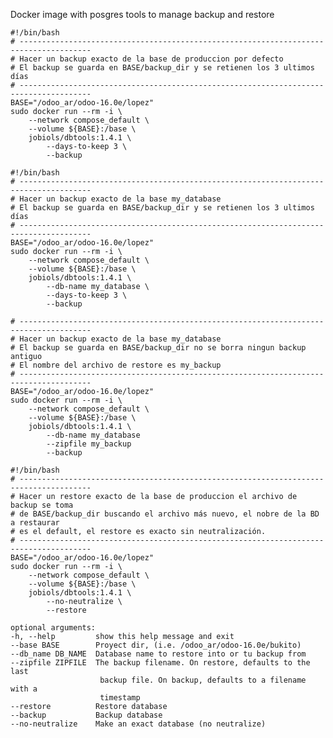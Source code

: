 Docker image with posgres tools to manage backup and restore

    #!/bin/bash
    # --------------------------------------------------------------------------------------
    # Hacer un backup exacto de la base de produccion por defecto
    # El backup se guarda en BASE/backup_dir y se retienen los 3 ultimos días
    # --------------------------------------------------------------------------------------
    BASE="/odoo_ar/odoo-16.0e/lopez"
    sudo docker run --rm -i \
        --network compose_default \
        --volume ${BASE}:/base \
        jobiols/dbtools:1.4.1 \
            --days-to-keep 3 \
            --backup

    #!/bin/bash
    # --------------------------------------------------------------------------------------
    # Hacer un backup exacto de la base my_database
    # El backup se guarda en BASE/backup_dir y se retienen los 3 ultimos días
    # --------------------------------------------------------------------------------------
    BASE="/odoo_ar/odoo-16.0e/lopez"
    sudo docker run --rm -i \
        --network compose_default \
        --volume ${BASE}:/base \
        jobiols/dbtools:1.4.1 \
            --db-name my_database \
            --days-to-keep 3 \
            --backup

    # --------------------------------------------------------------------------------------
    # Hacer un backup exacto de la base my_database
    # El backup se guarda en BASE/backup_dir no se borra ningun backup antiguo
    # El nombre del archivo de restore es my_backup
    # --------------------------------------------------------------------------------------
    BASE="/odoo_ar/odoo-16.0e/lopez"
    sudo docker run --rm -i \
        --network compose_default \
        --volume ${BASE}:/base \
        jobiols/dbtools:1.4.1 \
            --db-name my_database
            --zipfile my_backup
            --backup

    #!/bin/bash
    # --------------------------------------------------------------------------------------
    # Hacer un restore exacto de la base de produccion el archivo de backup se toma
    # de BASE/backup_dir buscando el archivo más nuevo, el nobre de la BD a restaurar
    # es el default, el restore es exacto sin neutralización.
    # --------------------------------------------------------------------------------------
    BASE="/odoo_ar/odoo-16.0e/lopez"
    sudo docker run --rm -i \
        --network compose_default \
        --volume ${BASE}:/base \
        jobiols/dbtools:1.4.1 \
            --no-neutralize \
            --restore

    optional arguments:
    -h, --help         show this help message and exit
    --base BASE        Proyect dir, (i.e. /odoo_ar/odoo-16.0e/bukito)
    --db_name DB_NAME  Database name to restore into or tu backup from
    --zipfile ZIPFILE  The backup filename. On restore, defaults to the last
                        backup file. On backup, defaults to a filename with a
                        timestamp
    --restore          Restore database
    --backup           Backup database
    --no-neutralize    Make an exact database (no neutralize)
